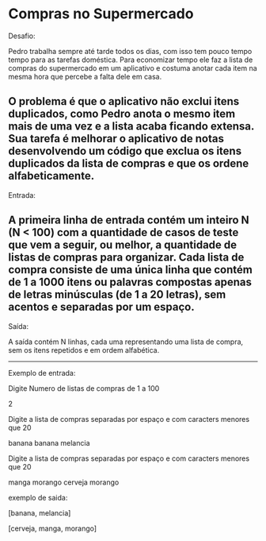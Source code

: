 
# Compras no Supermercado

Desafio:


 Pedro trabalha sempre até tarde todos os dias, com isso tem
pouco tempo tempo para as tarefas doméstica. Para economizar 
tempo ele faz a lista de compras do supermercado em um aplicativo
e costuma anotar cada item na mesma hora que percebe a falta dele
em casa.

 O problema é que o aplicativo não exclui itens duplicados, como
Pedro anota o mesmo item mais de uma vez e a lista acaba ficando
extensa. Sua tarefa é melhorar o aplicativo de notas desenvolvendo
um código que exclua os itens duplicados da lista de compras e que
os ordene alfabeticamente.
---
Entrada:


A primeira linha de entrada contém um inteiro N (N < 100) com a
quantidade de casos de teste que vem a seguir, ou melhor, a quantidade
de listas de compras para organizar. Cada lista de compra consiste de
uma única linha que contém de 1 a 1000 itens ou palavras compostas apenas
de letras minúsculas (de 1 a 20 letras), sem acentos e separadas por um
espaço.
---
Saída:

 A saída contém N linhas, cada uma representando uma lista de compra,
 sem os itens repetidos e em ordem alfabética.

---

Exemplo de entrada:

Digite Numero de listas de compras de 1 a 100

2

Digite a lista de compras separadas por espaço e com caracters menores que 20

banana banana melancia

Digite a lista de compras separadas por espaço e com caracters menores que 20

manga morango cerveja morango

exemplo de saida:

[banana, melancia]

[cerveja, manga, morango]